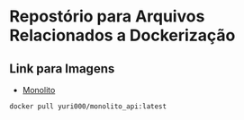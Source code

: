 # Repostório para Arquivos Relacionados a Dockerização

## Link para Imagens

- [Monolito](https://hub.docker.com/repository/docker/yuri000/monolito_api)
```
docker pull yuri000/monolito_api:latest
```
